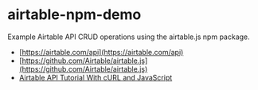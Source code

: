 # airtable-npm-demo

Example Airtable API CRUD operations using the airtable.js npm package.
 
- [https://airtable.com/api](https://airtable.com/api)
- [https://github.com/Airtable/airtable.js](https://github.com/Airtable/airtable.js)
- [Airtable API Tutorial With cURL and JavaScript](https://www.youtube.com/watch?v=snl_OQbm3UI)

